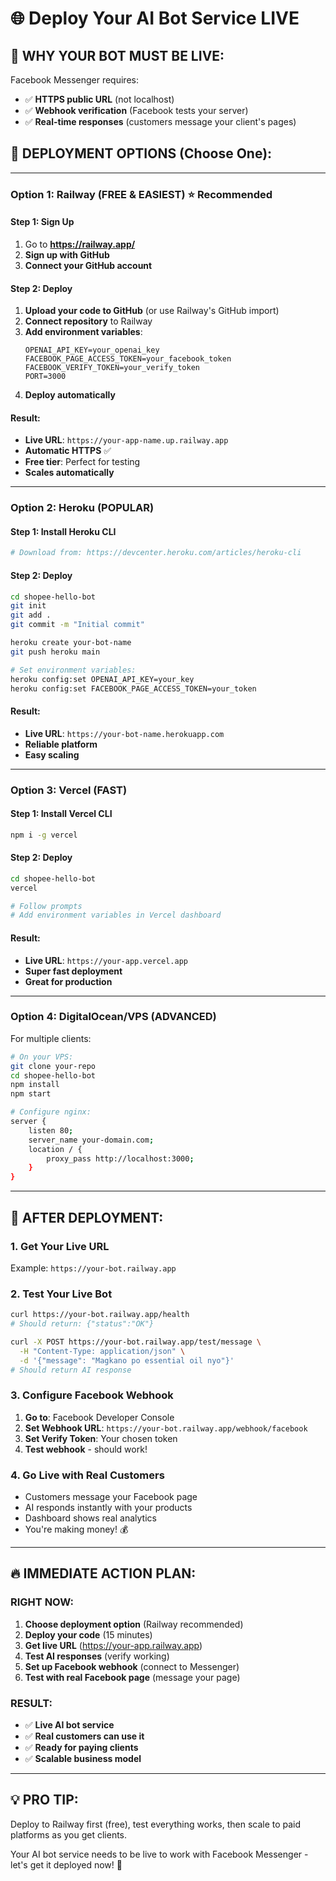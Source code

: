 # 🌐 Deploy Your AI Bot Service LIVE

## 🚨 WHY YOUR BOT MUST BE LIVE:

Facebook Messenger requires:
- ✅ **HTTPS public URL** (not localhost)
- ✅ **Webhook verification** (Facebook tests your server)
- ✅ **Real-time responses** (customers message your client's pages)

## 🚀 DEPLOYMENT OPTIONS (Choose One):

---

### **Option 1: Railway (FREE & EASIEST)** ⭐ Recommended

#### Step 1: Sign Up
1. Go to **https://railway.app/**
2. **Sign up with GitHub**
3. **Connect your GitHub account**

#### Step 2: Deploy
1. **Upload your code to GitHub** (or use Railway's GitHub import)
2. **Connect repository** to Railway
3. **Add environment variables**:
   ```
   OPENAI_API_KEY=your_openai_key
   FACEBOOK_PAGE_ACCESS_TOKEN=your_facebook_token
   FACEBOOK_VERIFY_TOKEN=your_verify_token
   PORT=3000
   ```
4. **Deploy automatically**

#### Result:
- **Live URL**: `https://your-app-name.up.railway.app`
- **Automatic HTTPS** ✅
- **Free tier**: Perfect for testing
- **Scales automatically**

---

### **Option 2: Heroku (POPULAR)**

#### Step 1: Install Heroku CLI
```bash
# Download from: https://devcenter.heroku.com/articles/heroku-cli
```

#### Step 2: Deploy
```bash
cd shopee-hello-bot
git init
git add .
git commit -m "Initial commit"

heroku create your-bot-name
git push heroku main

# Set environment variables:
heroku config:set OPENAI_API_KEY=your_key
heroku config:set FACEBOOK_PAGE_ACCESS_TOKEN=your_token
```

#### Result:
- **Live URL**: `https://your-bot-name.herokuapp.com`
- **Reliable platform**
- **Easy scaling**

---

### **Option 3: Vercel (FAST)**

#### Step 1: Install Vercel CLI
```bash
npm i -g vercel
```

#### Step 2: Deploy
```bash
cd shopee-hello-bot
vercel

# Follow prompts
# Add environment variables in Vercel dashboard
```

#### Result:
- **Live URL**: `https://your-app.vercel.app`
- **Super fast deployment**
- **Great for production**

---

### **Option 4: DigitalOcean/VPS (ADVANCED)**

For multiple clients:
```bash
# On your VPS:
git clone your-repo
cd shopee-hello-bot
npm install
npm start

# Configure nginx:
server {
    listen 80;
    server_name your-domain.com;
    location / {
        proxy_pass http://localhost:3000;
    }
}
```

---

## 🎯 AFTER DEPLOYMENT:

### **1. Get Your Live URL**
Example: `https://your-bot.railway.app`

### **2. Test Your Live Bot**
```bash
curl https://your-bot.railway.app/health
# Should return: {"status":"OK"}

curl -X POST https://your-bot.railway.app/test/message \
  -H "Content-Type: application/json" \
  -d '{"message": "Magkano po essential oil nyo"}'
# Should return AI response
```

### **3. Configure Facebook Webhook**
1. **Go to**: Facebook Developer Console
2. **Set Webhook URL**: `https://your-bot.railway.app/webhook/facebook`
3. **Set Verify Token**: Your chosen token
4. **Test webhook** - should work!

### **4. Go Live with Real Customers**
- Customers message your Facebook page
- AI responds instantly with your products
- Dashboard shows real analytics
- You're making money! 💰

---

## 🔥 IMMEDIATE ACTION PLAN:

### **RIGHT NOW:**
1. **Choose deployment option** (Railway recommended)
2. **Deploy your code** (15 minutes)
3. **Get live URL** (https://your-app.railway.app)
4. **Test AI responses** (verify working)
5. **Set up Facebook webhook** (connect to Messenger)
6. **Test with real Facebook page** (message your page)

### **RESULT:**
- ✅ **Live AI bot service**
- ✅ **Real customers can use it**
- ✅ **Ready for paying clients**
- ✅ **Scalable business model**

---

## 💡 PRO TIP:

Deploy to Railway first (free), test everything works, then scale to paid platforms as you get clients.

Your AI bot service needs to be live to work with Facebook Messenger - let's get it deployed now! 🚀